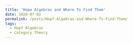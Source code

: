 ```yaml
---
title: 'Hope Algebras and Where To Find Them'
date: 2020-07-02
permalink: /posts/Hopf-Algebras-and-Where-To-Find-Them/
tags:
  - Hopf Algebras
  - Category Theory
---
```


